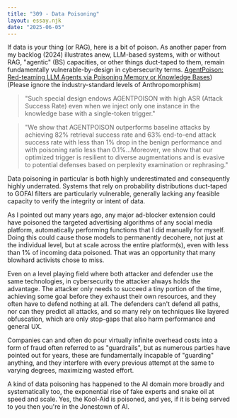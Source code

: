 ```yaml
---
title: "309 - Data Poisoning"
layout: essay.njk
date: "2025-06-05"
---
```


If data is your thing (or RAG), here is a bit of poison. As another paper from my backlog (2024) illustrates anew, LLM-based systems, with or without RAG, "agentic" (BS) capacities, or other things duct-taped to them, remain fundamentally vulnerable-by-design in cybersecurity terms. [AgentPoison: Red-teaming LLM Agents via Poisoning Memory or Knowledge Bases](https://arxiv.org/abs/2407.12784)) (Please ignore the industry-standard levels of Anthropomorphism)
 
> "Such special design endows AGENTPOISON with high ASR (Attack Success Rate) even when we inject only one instance in the knowledge base with a single-token trigger."
 
> "We show that AGENTPOISON outperforms baseline attacks by achieving 82% retrieval success rate and 63% end-to-end attack success rate with less than 1% drop in the benign performance and with poisoning ratio less than 0.1%...Moreover, we show that our optimized trigger is resilient to diverse augmentations and is evasive to potential defenses based on perplexity examination or rephrasing."
 
Data poisoning in particular is both highly underestimated and consequently highly underrated. Systems that rely on probability distributions duct-taped to GOFAI filters are particularly vulnerable, generally lacking any feasible capacity to verify the integrity or intent of data.
 
As I pointed out many years ago, any major ad-blocker extension could have poisoned the targeted advertising algorithms of any social media platform, automatically performing functions that I did manually for myself. Doing this could cause those models to permanently decohere, not just at the individual level, but at scale across the entire platform(s), even with less than 1% of incoming data poisoned. That was an opportunity that many blowhard activists chose to miss. 
 
Even on a level playing field where both attacker and defender use the same technologies, in cybersecurity the attacker always holds the advantage. The attacker only needs to succeed a tiny portion of the time, achieving some goal before they exhaust their own resources, and they often have to defend nothing at all. The defenders can't defend all paths, nor can they predict all attacks, and so many rely on techniques like layered obfuscation, which are only stop-gaps that also harm performance and general UX.
 
Companies can and often do pour virtually infinite overhead costs into a form of fraud often referred to as "guardrails",  but as numerous parties have pointed out for years, these are fundamentally incapable of "guarding" anything, and they interfere with every previous attempt at the same to varying degrees, maximizing wasted effort.

A kind of data poisoning has happened to the AI domain more broadly and systematically too, the exponential rise of fake experts and snake oil at speed and scale. Yes, the Kool-Aid is poisoned, and yes, if it is being served to you then you're in the Jonestown of AI.